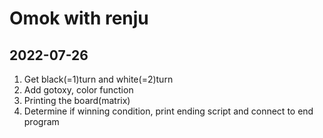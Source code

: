 # Omok with renju

2022-07-26
-------------
1. Get black(=1)turn and white(=2)turn
2. Add gotoxy, color function
3. Printing the board(matrix)
4. Determine if winning condition, print ending script and connect to end program
